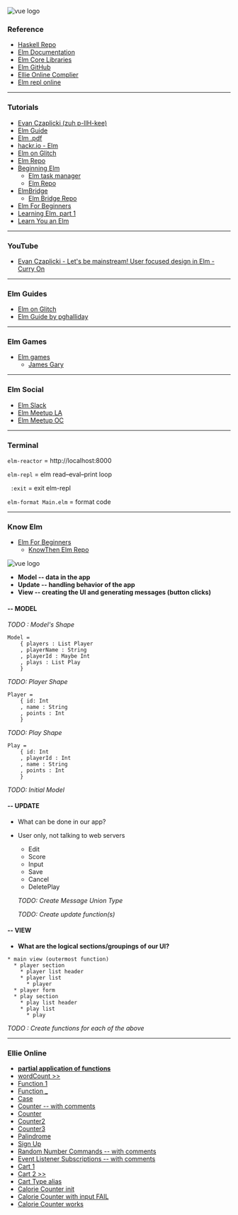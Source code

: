 ![vue logo](https://kironroy.github.io/elm.svg)

### Reference
* [Haskell Repo](https://github.com/kironroy/kironroy.github.io/wiki/Haskell)
* [Elm Documentation](http://elm-lang.org/)
* [Elm Core Libraries](http://package.elm-lang.org/packages/elm-lang/core/5.1.1/)
* [Elm GitHub](https://github.com/elm-lang)
* [Ellie Online Complier](https://ellie-app.com/new)
* [Elm repl online](http://elmrepl.cuberoot.in/)
***

### Tutorials
* [Evan Czaplicki (zuh p-llH-kee)](https://www.seas.harvard.edu/audiences/alumni/stories/2015/10/alumni-profile-evan-czaplicki-ab-12)
* [Elm Guide](http://elm-lang.org/docs)
* [Elm .pdf](https://www.gitbook.com/book/csmith111/functional-reactive-programming-with-elm/details)
* [hackr.io - Elm](https://hackr.io/tutorials/learn-elm)
* [Elm on Glitch](https://glitch.com/edit/#!/elm-hello-universe?path=README.md:1:0)
* [Elm Repo](https://github.com/kironroy/elm_tutorial)
* [Beginning Elm](http://elmprogramming.com/)
  * [Elm task manager](https://github.com/kironroy/beginning--elm_copy/projects?query=is%3Aclosed)
  * [Elm Repo](https://github.com/kironroy/beginning--elm_copy)
* [ElmBridge](https://elmbridge.github.io/curriculum/)
  * [Elm Bridge Repo](https://github.com/kironroy/elm_bridge)
* [Elm For Beginners](https://courses.knowthen.com/p/elm-for-beginners)
* [Learning Elm, part 1](http://lucasmreis.github.io/blog/learning-elm-part-1/)
* [Learn You an Elm](http://learnyouanelm.github.io/)
***
### YouTube 
* [Evan Czaplicki - Let's be mainstream! User focused design in Elm - Curry On](https://www.youtube.com/watch?v=oYk8CKH7OhE)
***

### Elm Guides
  * [Elm on Glitch](https://glitch.com/edit/#!/elm-hello-universe?path=README.md:1:0)
  * [Elm Guide by pghalliday](https://github.com/kironroy/elm-introduction)
***

### Elm Games 
 * [Elm games](https://itch.io/jam/elm-game-jam-feb-2018)
   * [James Gary](https://github.com/jamesgary/protect-the-egg)

***

### Elm Social
* [Elm Slack](https://elmlang.slack.com/)
* [Elm Meetup LA](https://www.meetup.com/Elm-LA/)
* [Elm Meetup OC](https://www.meetup.com/Elm-OC/)
***

### Terminal 
```elm-reactor``` = http://localhost:8000 

```elm-repl``` = elm read–eval–print loop

``` :exit``` = exit elm-repl 

``` elm-format Main.elm ``` = format code
 
***
### Know Elm
* [Elm For Beginners](https://courses.knowthen.com/p/elm-for-beginners)
  * [KnowThen Elm Repo](https://github.com/kironroy/knowthen_elm)

![vue logo](https://kironroy.github.io/player_app.svg)


* **Model -- data in the app**
* **Update -- handling behavior of the app**
* **View -- creating the UI and generating messages (button clicks)**

####  -- MODEL

*TODO : Model's Shape*

```
Model =
    { players : List Player
    , playerName : String
    , playerId : Maybe Int
    , plays : List Play
    }
```
*TODO: Player Shape*

```
Player =
    { id: Int
    , name : String
    , points : Int
    }
```
*TODO: Play Shape*

```
Play =
    { id: Int
    , playerId : Int
    , name : String
    , points : Int
    }
```
*TODO: Initial Model*

#### -- UPDATE
  * What can be done in our app?
  * User only, not talking to web servers

    * Edit
    * Score
    * Input
    * Save
    * Cancel
    * DeletePlay

    *TODO: Create Message Union Type*

    *TODO: Create update function(s)*

#### -- VIEW
   * **What are the logical sections/groupings of our UI?**

    * main view (outermost function)
      * player section
        * player list header
        * player list
          * player
      * player form
      * play section
        * play list header
        * play list
          * play

*TODO : Create functions for each of the above*


***

### Ellie Online
* **[partial application of functions](https://ellie-app.com/4VCcXyqnba1/11)**
* [wordCount >>](https://ellie-app.com/vF68SzNPa1/13)
* [Function 1](https://ellie-app.com/8njghp6Y9a1/6)
* [Function _](https://ellie-app.com/8MYpZ36yma1/10)
* [Case](https://ellie-app.com/8YkvPnxdNa1/1)
* [Counter -- with comments](https://ellie-app.com/kdv6sVc5a1/12)
* [Counter](https://ellie-app.com/bMrwN48Yxa1/16)
* [Counter2](https://ellie-app.com/h8HTKfhgfa1/0)
* [Counter3](https://ellie-app.com/hfzqh5HQ9a1/0)
* [Palindrome](https://ellie-app.com/mnVMwbNMha1/6)
* [Sign Up](https://ellie-app.com/nKqd867Rfa1/0)
* [Random Number Commands -- with comments](https://ellie-app.com/nwH5cJzja1/15)
* [Event Listener Subscriptions -- with comments](https://ellie-app.com/qh33HGtksa1/5)
* [Cart 1](https://ellie-app.com/45VHpCm3qa1/4)
* [Cart 2 >>](https://ellie-app.com/4gb5sKXZva1/4)
* [Cart Type alias](https://ellie-app.com/4RxkBjYKQa1/3)
* [Calorie Counter init](https://ellie-app.com/4K5Gys8hSa1/17)
* [Calorie Counter with input FAIL](https://ellie-app.com/5rX78bjSNa1/17)
* [Calorie Counter works](https://ellie-app.com/6q5S5ck7qa1/14)
